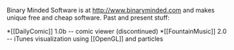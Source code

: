 

Binary Minded Software is at http://www.binaryminded.com and makes unique free and cheap software.  Past and present stuff:

*[[DailyComic]] 1.0b -- comic viewer (discontinued)
*[[FountainMusic]] 2.0 -- iTunes visualization using [[OpenGL]] and particles